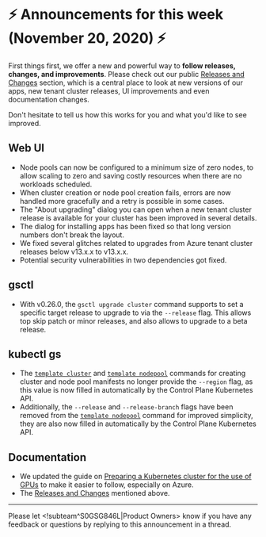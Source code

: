 # :zap: Announcements for this week (November 20, 2020) :zap:

First things first, we offer a new and powerful way to **follow releases, changes, and improvements**. Please check out our public [Releases and Changes](https://docs.giantswarm.io/changes/) section, which is a central place to look at new versions of our apps, new tenant cluster releases, UI improvements and even documentation changes.

Don't hesitate to tell us how this works for you and what you'd like to see improved.

## Web UI

- Node pools can now be configured to a minimum size of zero nodes, to allow scaling to zero and saving costly resources when there are no workloads scheduled.
- When cluster creation or node pool creation fails, errors are now handled more gracefully and a retry is possible in some cases.
- The "About upgrading" dialog you can open when a new tenant cluster release is available for your cluster has been improved in several details.
- The dialog for installing apps has been fixed so that long version numbers don't break the layout.
- We fixed several glitches related to upgrades from Azure tenant cluster releases below v13.x.x to v13.x.x.
- Potential security vulnerabilities in two dependencies got fixed.

## gsctl

- With v0.26.0, the `gsctl upgrade cluster` command supports to set a specific target release to upgrade to via the `--release` flag. This allows top skip patch or minor releases, and also allows to upgrade to a beta release.

## kubectl gs

- The [`template cluster`](https://docs.giantswarm.io/reference/kubectl-gs/template-cluster/) and [`template nodepool`](https://docs.giantswarm.io/reference/kubectl-gs/template-nodepool/) commands for creating cluster and node pool manifests no longer provide the `--region` flag, as this value is now filled in automatically by the Control Plane Kubernetes API.
- Additionally, the `--release` and `--release-branch` flags have been removed from the [`template nodepool`](https://docs.giantswarm.io/reference/kubectl-gs/template-nodepool/) command for improved simplicity, they are also now filled in automatically by the Control Plane Kubernetes API.
## Documentation

- We updated the guide on [Preparing a Kubernetes cluster for the use of GPUs](https://docs.giantswarm.io/guides/kubernetes-gpu/) to make it easier to follow, especially on Azure.
- The [Releases and Changes](https://docs.giantswarm.io/changes/) mentioned above.

---
Please let <!subteam^S0GSG846L|Product Owners> know if you have any feedback or questions by replying to this announcement in a thread.
